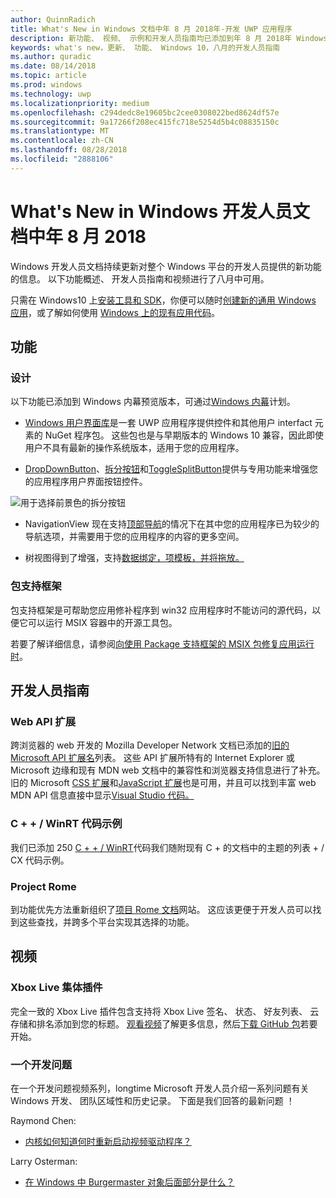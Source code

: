 ```yaml
---
author: QuinnRadich
title: What's New in Windows 文档中年 8 月 2018年-开发 UWP 应用程序
description: 新功能、 视频、 示例和开发人员指南均已添加到年 8 月 2018年 Windows 10 开发人员文档。
keywords: what's new，更新、 功能、 Windows 10，八月的开发人员指南
ms.author: quradic
ms.date: 08/14/2018
ms.topic: article
ms.prod: windows
ms.technology: uwp
ms.localizationpriority: medium
ms.openlocfilehash: c294dedc8e19605bc2cee0308022bed8624df57e
ms.sourcegitcommit: 9a17266f208ec415fc718e5254d5b4c08835150c
ms.translationtype: MT
ms.contentlocale: zh-CN
ms.lasthandoff: 08/28/2018
ms.locfileid: "2888106"
---
```

# <a name="whats-new-in-the-windows-developer-docs-in-august-2018"></a>What's New in Windows 开发人员文档中年 8 月 2018

Windows 开发人员文档持续更新对整个 Windows 平台的开发人员提供的新功能的信息。 以下功能概述、 开发人员指南和视频进行了八月中可用。

只需在 Windows10 上[安装工具和 SDK](http://go.microsoft.com/fwlink/?LinkId=821431)，你便可以随时[创建新的通用 Windows 应用](../get-started/create-uwp-apps.md)，或了解如何使用 [Windows 上的现有应用代码](../porting/index.md)。

## <a name="features"></a>功能

### <a name="design"></a>设计

以下功能已添加到 Windows 内幕预览版本，可通过[Windows 内幕](https://insider.windows.com/)计划。

* [Windows 用户界面库](https://aka.ms/winui-docs)是一套 UWP 应用程序提供控件和其他用户 interfact 元素的 NuGet 程序包。 这些包也是与早期版本的 Windows 10 兼容，因此即使用户不具有最新的操作系统版本，适用于您的应用程序。

* [DropDownButton](../design/controls-and-patterns/buttons.md#create-a-drop-down-button)、[拆分按钮](../design/controls-and-patterns/buttons.md#create-a-split-button)和[ToggleSplitButton](../design/controls-and-patterns/buttons.md#create-a-toggle-split-button)提供与专用功能来增强您的应用程序用户界面按钮控件。

![用于选择前景色的拆分按钮](../design/controls-and-patterns/images/split-button-rtb.png)

* NavigationView 现在支持[顶部导航](../design/controls-and-patterns/navigationview.md)的情况下在其中您的应用程序已为较少的导航选项，并需要用于您的应用程序的内容的更多空间。

* 树视图得到了增强，支持[数据绑定，项模板，并将拖放。](../design/controls-and-patterns/tree-view.md)

### <a name="package-support-framework"></a>包支持框架

包支持框架是可帮助您应用修补程序到 win32 应用程序时不能访问的源代码，以便它可以运行 MSIX 容器中的开源工具包。

若要了解详细信息，请参阅[向使用 Package 支持框架的 MSIX 包修复应用运行时](../porting/package-support-framework.md)。

## <a name="developer-guidance"></a>开发人员指南

### <a name="web-api-extensions"></a>Web API 扩展

跨浏览器的 web 开发的 Mozilla Developer Network 文档已添加的[旧的 Microsoft API 扩展名](https://developer.mozilla.org/docs/Web/API/Microsoft_API_extensions)列表。 这些 API 扩展所特有的 Internet Explorer 或 Microsoft 边缘和现有 MDN web 文档中的兼容性和浏览器支持信息进行了补充。旧的 Microsoft [CSS 扩展](https://developer.mozilla.org/docs/Web/CSS/Microsoft_Extensions)和[JavaScript 扩展](https://developer.mozilla.org/docs/Web/JavaScript/Microsoft_JavaScript_extensions)也是可用，并且可以找到丰富 web MDN API 信息直接中显示[Visual Studio 代码。](https://code.visualstudio.com/updates/v1_25#_new-css-pseudo-selectors-and-pseudo-elements-from-mdn)

### <a name="cwinrt-code-examples"></a>C + + / WinRT 代码示例

我们已添加 250 [C + + / WinRT](../cpp-and-winrt-apis/index.md)代码我们随附现有 C + 的文档中的主题的列表 + / CX 代码示例。

### <a name="project-rome"></a>Project Rome

到功能优先方法重新组织了[项目 Rome 文档](https://docs.microsoft.com/windows/project-rome/)网站。 这应该更便于开发人员可以找到这些查找，并跨多个平台实现其选择的功能。

## <a name="videos"></a>视频

### <a name="xbox-live-unity-plugin"></a>Xbox Live 集体插件

完全一致的 Xbox Live 插件包含支持将 Xbox Live 签名、 状态、 好友列表、 云存储和排名添加到您的标题。 [观看视频](https://youtu.be/fVQZ-YgwNpY)了解更多信息，然后[下载 GitHub 包](https://aka.ms/UnityPlugin)若要开始。

### <a name="one-dev-question"></a>一个开发问题

在一个开发问题视频系列，longtime Microsoft 开发人员介绍一系列问题有关 Windows 开发、 团队区域性和历史记录。 下面是我们回答的最新问题 ！

Raymond Chen:

* [内核如何知道何时重新启动视频驱动程序？](https://youtu.be/3SNAdyO1l5c)

Larry Osterman:

* [在 Windows 中 Burgermaster 对象后面部分是什么？](https://youtu.be/0TDSbyAIvX0)
